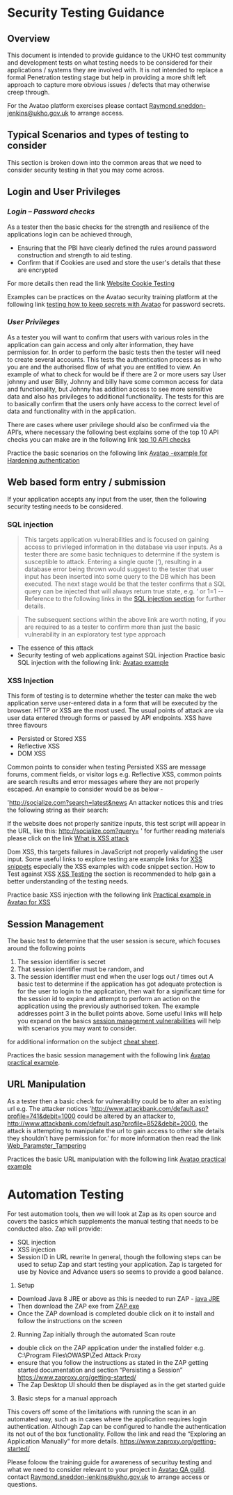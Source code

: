 
# Security Testing Guidance

## **Overview**

This document is intended to provide guidance to the UKHO test community and development tests on what testing needs to be considered for their applications / systems they are involved with. It is not intended to replace a formal Penetration testing stage but help in providing a more shift left approach to capture more obvious issues / defects that may otherwise creep through.

For the Avatao platform exercises please contact Raymond.sneddon-jenkins@ukho.gov.uk to arrange access.

## **Typical Scenarios and types of testing to consider**

This section is broken down into the common areas that we need to consider security testing in that you may come across.

## **Login and User Privileges**

### ***Login – Password checks***

As a tester then the basic checks for the strength and resilience of the applications login can be achieved through,

-	Ensuring that the PBI have clearly defined the rules around password construction and strength to aid testing.
-	Confirm that if Cookies are used and store the user's details that these are encrypted

For more details then read the link [Website Cookie Testing](https://www.softwaretestinghelp.com/website-cookie-testing-test-cases)

Examples can be practices on the Avatao security training platform at the following link [testing how to keep secrets with Avatao](https://next.avatao.com/collections/c26b8ef1-18c9-419a-a023-ac187af3864c/owasp-top-10-intro-in-c/challenges/keeping-secrets-in-c?tab=windows) for password secrets.

### ***User Privileges***

As a tester you will want to confirm that users with various roles in the application can gain access and only alter information, they have permission for. In order to perform the basic tests then the tester will need to create several accounts. This tests the authentication process as in who you are and the authorised flow of what you are entitled to view. An example of what to check for would be if there are 2 or more users say 
User johnny and user Billy, Johnny and billy have some common access for data and functionality, but Johnny has addition access to see more sensitive data and also has privileges to additional functionality. 
The tests for this are to basically confirm that the users only have access to the correct level of data and functionality with in the application.

There are cases where user privilege should also be confirmed via the API’s, where necessary the following best explains some of the top 10 API checks you can make are in the following link [top 10 API checks](https://apisecurity.io/encyclopedia/content/owasp-api-security-top-10-cheat-sheet-a4.pdf)

Practice the basic scenarios on the following link [Avatao -example for Hardening authentication](https://next.avatao.com/collections/c26b8ef1-18c9-419a-a023-ac187af3864c/owasp-top-10-intro-in-c/challenges/hardening-authentication-with-asp-ne?tab=windows)

## **Web based form entry / submission**

If your application accepts any input from the user, then the following security testing needs to be considered.

###	SQL injection 

> This targets application vulnerabilities and is focused on gaining access to privileged information in the database via user inputs.
As a tester there are some basic techniques to determine if the system is susceptible to attack. Entering a single quote (‘), resulting in a database error being thrown would suggest to the tester that user input has been inserted into some query to the DB which has been executed.
The next stage would be that the tester confirms that a SQL query can be injected that will always return true state, e.g. ‘ or 1=1 --
Reference to the following links in the [SQL injection section](https://www.softwaretestinghelp.com/sql-injection-how-to-test-application-for-sql-injection-attacks/) for further details.

> The subsequent sections within the above link are worth noting, if you are required to as a tester to confirm more than just the basic vulnerability in an exploratory test type approach
- The essence of this attack
- Security testing of web applications against SQL injection
Practice basic SQL injection with the following link: [Avatao example](https://next.avatao.com/collections/c26b8ef1-18c9-419a-a023-ac187af3864c/owasp-top-10-intro-in-c/challenges/sql-injection-tutorial-in-asp-net)

###	XSS Injection

This form of testing is to determine whether the tester can make the web application serve user-entered data in a form that will be executed by the browser. HTTP or XSS are the most used. The usual points of attack are via user data entered through forms or passed by API endpoints.
XSS have three flavours

-	Persisted or Stored XSS
-	Reflective XSS
-	DOM XSS

Common points to consider when testing Persisted XSS are message forums, comment fields, or visitor logs e.g.
Reflective XSS, common points are search results and error messages where they are not properly escaped. 
An example to consider would be as below -

'http://socialize.com?search=latest&news
An attacker notices this and tries the following string as their search:
<script type=’text/javascript’>alert(‘test’);</script>
If the website does not properly sanitize inputs, this test script will appear in the 		URL, like this:
http://socialize.com?query=<script type=’text/javascript’>alert(‘test’);</script>
'
for further reading materials please click on the link [What is XSS attack](https://brightsec.com/blog/xss-attack/)

Dom XSS, this targets failures in JavaScript not properly validating the user input.
Some useful links to explore testing are
example links for [XSS snippets](https://www.veracode.com/security/xss) especially the XSS examples with code snippet section.
How to Test against XSS [XSS Testing](https://www.softwaretestinghelp.com/cross-site-scripting-xss-attack-test/) the section is recommended to help gain a better understanding of the testing needs.

Practice basic XSS injection with the following link [Practical example in Avatao for XSS](https://next.avatao.com/collections/c26b8ef1-18c9-419a-a023-ac187af3864c/owasp-top-10-intro-in-c/challenges/basics-of-reflected-xss)

## **Session Management**

The basic test to determine that the user session is secure, which focuses around the following points 
1.	The session identifier is secret
2.	That session identifier must be random, and
3.	The session identifier must end when the user logs out / times out
A basic test to determine if the application has got adequate protection is for the user to login to the application, then wait for a significant time for the session id to expire and attempt to perform an action on the application using the previously authorised token. The example addresses point 3 in the bullet points above.
Some useful links will help you expand on the basics 
[session management vulnerabilities](https://affinity-it-security.com/how-to-test-for-session-management-vulnerabilities/) will help with scenarios you may want to consider.

for additional information on the subject [cheat sheet](https://cheatsheetseries.owasp.org/cheatsheets/Session_Management_Cheat_Sheet.html).

Practices the basic session management with the following link [Avatao practical example](https://next.avatao.com/collections/c26b8ef1-18c9-419a-a023-ac187af3864c/owasp-top-10-intro-in-c/challenges/the-mystery-of-clickjacking).

## **URL Manipulation**

As a tester then a basic check for vulnerability could be to alter an existing url e.g. 
The attacker notices 
'http://www.attackbank.com/default.asp?profile=741&debit=1000 could be altered by an attacker to, http://www.attackbank.com/default.asp?profile=852&debit=2000, the attack is attempting to manipulate the url to gain access to other site details they shouldn’t have permission for.'
for more information then read the link [Web_Parameter_Tampering](https://owasp.org/www-community/attacks/Web_Parameter_Tampering)

Practices the basic URL manipulation with the following link [Avatao practical example](https://next.avatao.com/collections/c26b8ef1-18c9-419a-a023-ac187af3864c/owasp-top-10-intro-in-c/challenges/swapping-the-id?tab=windows)

# **Automation Testing**

For test automation tools, then we will look at Zap as its open source and covers the basics which supplements the manual testing that needs to be conducted also.
Zap will provide:
-	SQL injection
-	XSS injection 
-	Session ID in URL rewrite
In general, though the following steps can be used to setup Zap and start testing your application. Zap is targeted for use by Novice and Advance users so seems to provide a good balance.
1.	Setup
-	Download Java 8 JRE or above as this is needed to run ZAP - [java JRE](https://www.java.com/en/download/manual.jsp)
-	Then download the ZAP exe from [ZAP exe](https://www.zaproxy.org/download/)
-	Once the ZAP download is completed double click on it to install and follow the instructions on the screen
2.	Running Zap initially through the automated Scan route
-	double click on the ZAP application under the installed folder e.g. C:\Program Files\OWASP\Zed Attack Proxy
-	ensure that you follow the instructions as stated in the ZAP getting started documentation and section “Persisting a Session” https://www.zaproxy.org/getting-started/
-	The Zap Desktop UI should then be displayed as in the get started guide
3.	Basic steps for a manual approach

This covers off some of the limitations with running the scan in an automated way, such as in cases where the application requires login authentication. Although Zap can be configured to handle the authentication its not out of the box functionality. Follow the link and read the “Exploring an Application Manually” for more details. https://www.zaproxy.org/getting-started/

Please foloow the training guide for awareness of securituy testing and what we need to consider relevant to your project
in [Avatao QA guild](https://next.avatao.com/teams). contact Raymond.sneddon-jenkins@ukho.gov.uk to arrange access or questions.
